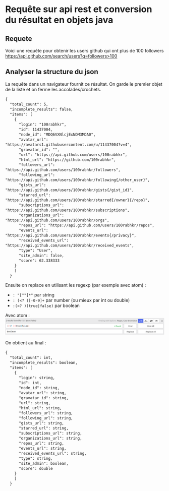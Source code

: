 # Requête sur api rest et conversion du résultat en objets java

## Requete

Voici une requête pour obtenir les users github qui ont plus de 100 followers
https://api.github.com/search/users?q=followers>100

## Analyser la structure du json

La requête dans un navigateur fournit ce résultat. On garde le premier objet de la liste et on ferme les accolades/crochets.

```
{
  "total_count": 5,
  "incomplete_results": false,
  "items": [
    {
      "login": "100rabhkr",
      "id": 11437004,
      "node_id": "MDQ6VXNlcjExNDM3MDA0",
      "avatar_url": "https://avatars1.githubusercontent.com/u/11437004?v=4",
      "gravatar_id": "",
      "url": "https://api.github.com/users/100rabhkr",
      "html_url": "https://github.com/100rabhkr",
      "followers_url": "https://api.github.com/users/100rabhkr/followers",
      "following_url": "https://api.github.com/users/100rabhkr/following{/other_user}",
      "gists_url": "https://api.github.com/users/100rabhkr/gists{/gist_id}",
      "starred_url": "https://api.github.com/users/100rabhkr/starred{/owner}{/repo}",
      "subscriptions_url": "https://api.github.com/users/100rabhkr/subscriptions",
      "organizations_url": "https://api.github.com/users/100rabhkr/orgs",
      "repos_url": "https://api.github.com/users/100rabhkr/repos",
      "events_url": "https://api.github.com/users/100rabhkr/events{/privacy}",
      "received_events_url": "https://api.github.com/users/100rabhkr/received_events",
      "type": "User",
      "site_admin": false,
      "score": 62.338333
    }
    ]
  }
  ```

  Ensuite on  replace en utilisant les regexp (par exemple avec atom) :
  - `: "[^"]*"` par string
  - `: (<? )[-0-9]+` par number (ou mieux par int ou double)
  - `:(<? )(true|false)` par boolean

Avec atom :
![img](./atom-regexp.png)

On obtient au final :
```
{
  "total_count": int,
  "incomplete_results": boolean,
  "items": [
    {
      "login": string,
      "id": int,
      "node_id": string,
      "avatar_url": string,
      "gravatar_id": string,
      "url": string,
      "html_url": string,
      "followers_url": string,
      "following_url": string,
      "gists_url": string,
      "starred_url": string,
      "subscriptions_url": string,
      "organizations_url": string,
      "repos_url": string,
      "events_url": string,
      "received_events_url": string,
      "type": string,
      "site_admin": boolean,
      "score": double
    }
    ]
  }
  ```
